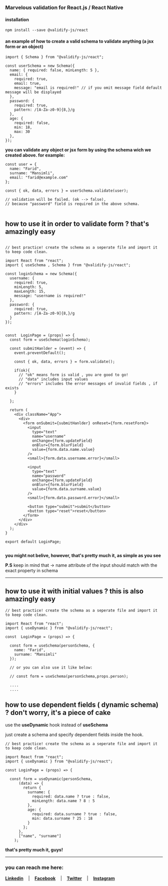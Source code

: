 ### Marvelous validation for React.js / React Native

#### installation

```
npm install --save @validify-js/react
```

#### an example of how to create a valid schema to validate anything (a jsx form or an object)

```
import { Schema } from "@validify-js/react";

const userSchema = new Schema({
  name: { required: false, minLength: 5 },
  email: {
    required: true,
    email: true,
    message: "email is required!" // if you omit message field default message will be displayed
  },
  password: {
    required: true,
    pattern: /[A-Za-z0-9]{8,}/g
  },
  age: {
    required: false,
    min: 18,
    max: 30
  },
});

```

**you can validate any object or jsx form by using the schema wich we created above. for example:**

```
const user = {
  name: "Farid",
  surname: "Mansimli",
  email: "farid@example.com"
};

const { ok, data, errors } = userSchema.validate(user);

// validation will be failed. (ok --> false),
// because "password" field is required in the above schema.


```

## how to use it in order to validate form ? that's amazingly easy

```

// best practice! create the schema as a seperate file and import it to keep code clean.

import React from "react";
import { useSchema , Schema } from "@validify-js/react";

const loginSchema = new Schema({
  username: {
    required: true,
    minLength: 5,
    maxLength: 15,
    message: "username is required!"
  },
  password: {
    required: true,
    pattern: /[A-Za-z0-9]{8,}/g
  }
});


const  LoginPage = (props) => {
  const form = useSchema(loginSchema);

  const submitHanlder = (event) => {
    event.preventDefault();

    const { ok, data, errors } = form.validate();

    if(ok){
      // "ok" means form is valid , you are good to go!
      // "data" includes input values
      // "errors" includes the error messages of invalid fields , if exists
    }

  };

  return (
    <div className="App">
      <div>
        <form onSubmit={submitHanlder} onReset={form.resetForm}>
          <input
            type="text"
            name="username"
            onChange={form.updateField}
            onBlur={form.blurField}
            value={form.data.name.value}
          />
          <small>{form.data.username.error}</small>

          <input
            type="text"
            name="password"
            onChange={form.updateField}
            onBlur={form.blurField}
            value={form.data.surname.value}
          />
          <small>{form.data.password.error}</small>

          <button type="submit">submit</button>
          <button type="reset">reset</button>
        </form>
      </div>
    </div>
  );
}

export default LoginPage;


```

**you might not belive, however, that's pretty much it, as simple as you see**

**P.S** keep in mind that -> name attribute of the input should match with the exact property in schema

---

## how to use it with initial values ? this is also amazingly easy

```
// best practice! create the schema as a seperate file and import it to keep code clean.

import React from "react";
import { useDynamic } from "@validify-js/react";

const  LoginPage = (props) => {

  const form = useSchema(personSchema, {
    name: "Farid",
    surname: "Mansimli"
  });

  // or you can also use it like below:

  // const form = useSchema(personSchema,props.person);

  ....
  ....
```

## how to use dependent fields ( dynamic schema) ? don't worry, it's a piece of cake

use the **useDynamic** hook instead of **useSchema**

just create a schema and specify dependent fields inside the hook.

```
// best practice! create the schema as a seperate file and import it to keep code clean.

import React from "react";
import { useDynamic } from "@validify-js/react";

const LoginPage = (props) => {

  const form = useDynamic(personSchema,
      (data) => {
        return {
          surname: {
            required: data.name ? true : false,
            minLength: data.name ? 8 : 5
          },
          age: {
            required: data.surname ? true : false,
            min: data.surname ? 25 : 18
          }
        };
      },
      ["name", "surname"]
    );

```

**that's pretty much it, guys!**

---

### **you can reach me here:**

[**Linkedin**](https://linkedin.com/in/faridmansimli) &nbsp;&nbsp;&nbsp;|&nbsp;&nbsp;&nbsp; [**Facebook**](https://facebook.com/fmansimli) &nbsp;&nbsp;&nbsp;|&nbsp;&nbsp;&nbsp; [**Twitter**](https://twitter.com/faridmansimli) &nbsp;&nbsp;&nbsp;|&nbsp;&nbsp;&nbsp; [**Instagram**](https://instagram.com/faridmansimli)
